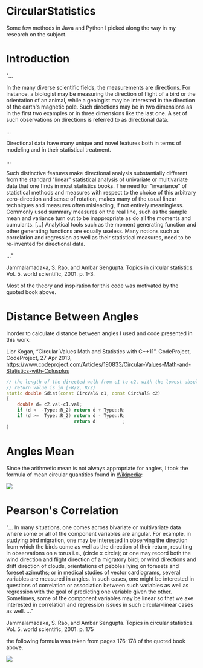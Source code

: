 # CircularStatistics
Some few methods in Java and Python I picked along the way in my research on the subject.

# Introduction
"... 

In the many diverse scientific fields, the measurements are directions. For instance, a biologist may be measuring the direction of flight of a bird or the orientation of an animal, while a geologist may be interested in the direction of the earth's magnetic pole. Such directions may be in two dimensions as in the first two examples or in three dimensions like the last one. A set of such observations on directions is referred to as directional data.

...

Directional data have many unique and novel features both in terms of modeling and in their statistical treatment.

...

Such distinctive features make directional analysis substantially different from the standard "linear" statistical analysis of univariate or multivariate data that one finds in most statistics books. The need for "invariance" of statistical methods and measures with respect to the choice of this arbitrary zero-direction and sense of rotation, makes many of the usual linear techniques and measures often misleading, if not entirely meaningless. Commonly used summary measures on the real line, such as the sample mean and variance turn out to be inappropriate as do all the moments and cumulants. [...] Analytical tools such as the moment generating function and other generating functions are equally useless. Many notions such as correlation and regression as well as their statistical measures, need to be re-invented for directional data.

..."

Jammalamadaka, S. Rao, and Ambar Sengupta. Topics in circular statistics. Vol. 5. world scientific, 2001. p. 1-3.

Most of the theory and inspiration for this code was motivated by the quoted book above.

# Distance Between Angles
Inorder to calculate distance between angles I used and code presented in this work:

Lior Kogan, “Circular Values Math and Statistics with C++11”. CodeProject, CodeProject, 27 Apr 2013, https://www.codeproject.com/Articles/190833/Circular-Values-Math-and-Statistics-with-Cplusplus 

```C++
// the length of the directed walk from c1 to c2, with the lowest absolute-value length
// return value is in [-R/2, R/2)
static double Sdist(const CircVal& c1, const CircVal& c2)
{
    double d= c2.val-c1.val;
    if (d <  -Type::R_2) return d + Type::R;
    if (d >=  Type::R_2) return d - Type::R;
                         return d          ;
}
```

# Angles Mean
Since the arithmetic mean is not always appropriate for angles, I took the formula of mean circular quantities found in [Wikipedia](https://en.wikipedia.org/wiki/Mean_of_circular_quantities):

<img src="https://latex.codecogs.com/gif.latex?%5Cbar%7B%5Calpha%7D%3D%5Carctan2%5CBigg%28%5Ccfrac%7B1%7D%7BN%7D%5CSigma%5EN_%7Bj%3D1%7D%5Csin%28%5Calpha_j%29%2C%5Ccfrac%7B1%7D%7BN%7D%5CSigma%5EN_%7Bj%3D1%7D%5Ccos%28%5Calpha_j%29%5CBigg%29">

# Pearson's Correlation
"...
In many situations, one comes across bivariate or multivariate data where some or all of the component variables are angular. For example, in studying bird migration, one may be interested in observing the direction from which the birds come as well as the direction of their return, resulting in observations on a torus i.e., (circle x circle); or one may record both the wind direction and flight direction of a migratory bird; or wind directions and drift direction of clouds, orientations of pebbles lying on foresets and foreset azimuths; or in medical studies of vector cardiograms, several variables are measured in angles. In such cases, one might be interested in questions of correlation or association between such variables as well as regression with the goal of predicting one variable given the other. Sometimes, some of the component variables may be linear so that we axe interested in correlation and regression issues in such circular-linear cases as well.
..."

Jammalamadaka, S. Rao, and Ambar Sengupta. Topics in circular statistics. Vol. 5. world scientific, 2001. p. 175

the following formula was taken from pages 176-178 of the quoted book above.

<img src="https://latex.codecogs.com/gif.latex?PearsonCircular_%7B%5Calpha%2C%5Cbeta%7D%3D%5Ccfrac%7B%5CSigma%5EN_%7Bi%3D1%7D%5Csin%28%5Calpha_i-%5Cbar%7B%5Calpha%7D%29%5Csin%28%5Cbeta_i-%5Cbar%7B%5Cbeta%7D%29%7D%7B%5Csqrt%7B%5CSigma%5EN_%7Bi%3D1%7D%5Csin%5E2%28%5Calpha_i-%5Cbar%7B%5Calpha%7D%29%5CSigma%5EN_%7Bi%3D1%7D%5Csin%5E2%28%5Cbeta_i-%5Cbar%7B%5Cbeta%7D%29%7D%7D">
